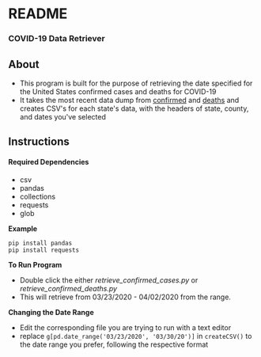 
# README

### COVID-19 Data Retriever

## About
 - This program is built for the purpose of retrieving the date specified for the United States confirmed cases and deaths for COVID-19
 - It takes the most recent data dump from [confirmed](https://raw.githubusercontent.com/CSSEGISandData/COVID-19/master/csse_covid_19_data/csse_covid_19_time_series/time_series_covid19_confirmed_US.csv) and [deaths](https://raw.githubusercontent.com/CSSEGISandData/COVID-19/master/csse_covid_19_data/csse_covid_19_time_series/time_series_covid19_deaths_US.csv) and creates CSV's for each state's data, with the headers of state, county, and dates you've selected

## Instructions
#### Required Dependencies

 - csv
 - pandas
 - collections
 - requests
 - glob

**Example**

    pip install pandas
	pip install requests

**To Run Program**

 - Double click the either *retrieve_confirmed_cases.py* or *retrieve_confirmed_deaths.py* 
 - This will retrieve from 03/23/2020 - 04/02/2020 from the range.

**Changing the Date Range**

 - Edit the corresponding file you are trying to run with a text editor
 - replace `g[pd.date_range('03/23/2020', '03/30/20')]` in `createCSV()` to the date range you prefer, following the respective format

